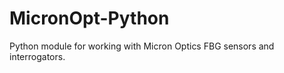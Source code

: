MicronOpt-Python
================

Python module for working with Micron Optics FBG sensors and interrogators. 
